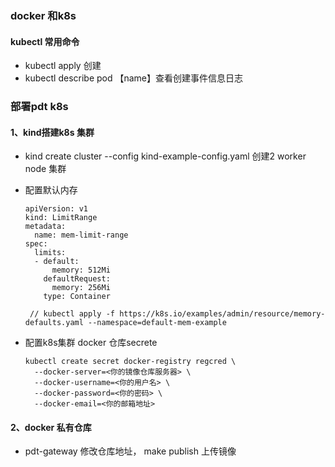 ### docker 和k8s



#### kubectl 常用命令

- kubectl apply 创建
- kubectl describe pod 【name】查看创建事件信息日志



### 部署pdt k8s

#### 1、kind搭建k8s 集群

  - kind create cluster --config kind-example-config.yaml 创建2 worker node 集群

  - 配置默认内存

    ```
    apiVersion: v1
    kind: LimitRange
    metadata:
      name: mem-limit-range
    spec:
      limits:
      - default:
          memory: 512Mi
        defaultRequest:
          memory: 256Mi
        type: Container
      
     // kubectl apply -f https://k8s.io/examples/admin/resource/memory-defaults.yaml --namespace=default-mem-example
    ```

    

  - 配置k8s集群 docker 仓库secrete

    ```
    kubectl create secret docker-registry regcred \
      --docker-server=<你的镜像仓库服务器> \
      --docker-username=<你的用户名> \
      --docker-password=<你的密码> \
      --docker-email=<你的邮箱地址>
    ```

    

#### 2、docker 私有仓库

- pdt-gateway 修改仓库地址， make publish 上传镜像

